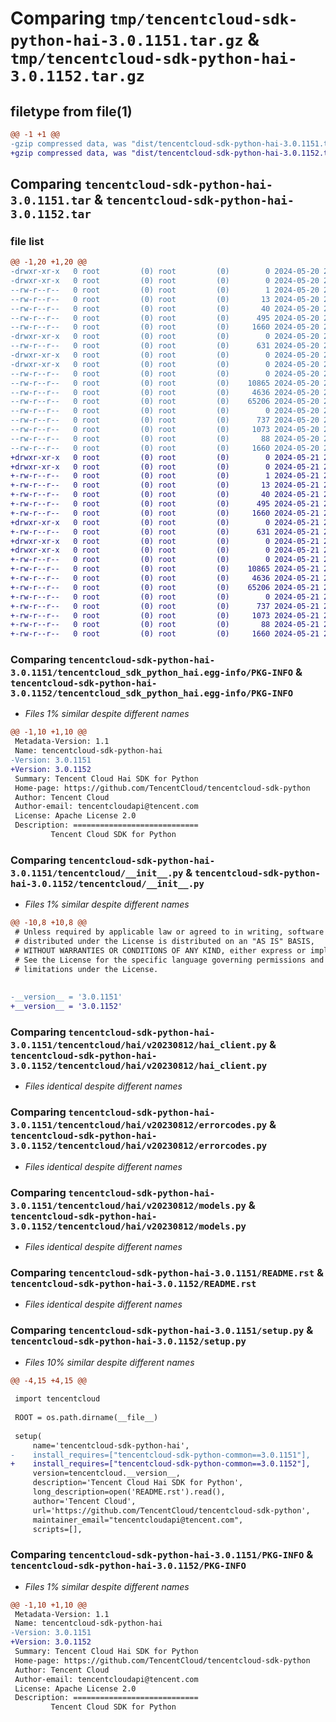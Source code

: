 # Comparing `tmp/tencentcloud-sdk-python-hai-3.0.1151.tar.gz` & `tmp/tencentcloud-sdk-python-hai-3.0.1152.tar.gz`

## filetype from file(1)

```diff
@@ -1 +1 @@
-gzip compressed data, was "dist/tencentcloud-sdk-python-hai-3.0.1151.tar", last modified: Mon May 20 20:42:17 2024, max compression
+gzip compressed data, was "dist/tencentcloud-sdk-python-hai-3.0.1152.tar", last modified: Tue May 21 20:40:05 2024, max compression
```

## Comparing `tencentcloud-sdk-python-hai-3.0.1151.tar` & `tencentcloud-sdk-python-hai-3.0.1152.tar`

### file list

```diff
@@ -1,20 +1,20 @@
-drwxr-xr-x   0 root         (0) root         (0)        0 2024-05-20 20:42:17.000000 tencentcloud-sdk-python-hai-3.0.1151/
-drwxr-xr-x   0 root         (0) root         (0)        0 2024-05-20 20:42:17.000000 tencentcloud-sdk-python-hai-3.0.1151/tencentcloud_sdk_python_hai.egg-info/
--rw-r--r--   0 root         (0) root         (0)        1 2024-05-20 20:42:17.000000 tencentcloud-sdk-python-hai-3.0.1151/tencentcloud_sdk_python_hai.egg-info/dependency_links.txt
--rw-r--r--   0 root         (0) root         (0)       13 2024-05-20 20:42:17.000000 tencentcloud-sdk-python-hai-3.0.1151/tencentcloud_sdk_python_hai.egg-info/top_level.txt
--rw-r--r--   0 root         (0) root         (0)       40 2024-05-20 20:42:17.000000 tencentcloud-sdk-python-hai-3.0.1151/tencentcloud_sdk_python_hai.egg-info/requires.txt
--rw-r--r--   0 root         (0) root         (0)      495 2024-05-20 20:42:17.000000 tencentcloud-sdk-python-hai-3.0.1151/tencentcloud_sdk_python_hai.egg-info/SOURCES.txt
--rw-r--r--   0 root         (0) root         (0)     1660 2024-05-20 20:42:17.000000 tencentcloud-sdk-python-hai-3.0.1151/tencentcloud_sdk_python_hai.egg-info/PKG-INFO
-drwxr-xr-x   0 root         (0) root         (0)        0 2024-05-20 20:42:17.000000 tencentcloud-sdk-python-hai-3.0.1151/tencentcloud/
--rw-r--r--   0 root         (0) root         (0)      631 2024-05-20 20:42:17.000000 tencentcloud-sdk-python-hai-3.0.1151/tencentcloud/__init__.py
-drwxr-xr-x   0 root         (0) root         (0)        0 2024-05-20 20:42:17.000000 tencentcloud-sdk-python-hai-3.0.1151/tencentcloud/hai/
-drwxr-xr-x   0 root         (0) root         (0)        0 2024-05-20 20:42:17.000000 tencentcloud-sdk-python-hai-3.0.1151/tencentcloud/hai/v20230812/
--rw-r--r--   0 root         (0) root         (0)        0 2024-05-20 20:42:17.000000 tencentcloud-sdk-python-hai-3.0.1151/tencentcloud/hai/v20230812/__init__.py
--rw-r--r--   0 root         (0) root         (0)    10865 2024-05-20 20:42:17.000000 tencentcloud-sdk-python-hai-3.0.1151/tencentcloud/hai/v20230812/hai_client.py
--rw-r--r--   0 root         (0) root         (0)     4636 2024-05-20 20:42:17.000000 tencentcloud-sdk-python-hai-3.0.1151/tencentcloud/hai/v20230812/errorcodes.py
--rw-r--r--   0 root         (0) root         (0)    65206 2024-05-20 20:42:17.000000 tencentcloud-sdk-python-hai-3.0.1151/tencentcloud/hai/v20230812/models.py
--rw-r--r--   0 root         (0) root         (0)        0 2024-05-20 20:42:17.000000 tencentcloud-sdk-python-hai-3.0.1151/tencentcloud/hai/__init__.py
--rw-r--r--   0 root         (0) root         (0)      737 2024-05-20 20:42:17.000000 tencentcloud-sdk-python-hai-3.0.1151/README.rst
--rw-r--r--   0 root         (0) root         (0)     1073 2024-05-20 20:42:17.000000 tencentcloud-sdk-python-hai-3.0.1151/setup.py
--rw-r--r--   0 root         (0) root         (0)       88 2024-05-20 20:42:17.000000 tencentcloud-sdk-python-hai-3.0.1151/setup.cfg
--rw-r--r--   0 root         (0) root         (0)     1660 2024-05-20 20:42:17.000000 tencentcloud-sdk-python-hai-3.0.1151/PKG-INFO
+drwxr-xr-x   0 root         (0) root         (0)        0 2024-05-21 20:40:05.000000 tencentcloud-sdk-python-hai-3.0.1152/
+drwxr-xr-x   0 root         (0) root         (0)        0 2024-05-21 20:40:05.000000 tencentcloud-sdk-python-hai-3.0.1152/tencentcloud_sdk_python_hai.egg-info/
+-rw-r--r--   0 root         (0) root         (0)        1 2024-05-21 20:40:05.000000 tencentcloud-sdk-python-hai-3.0.1152/tencentcloud_sdk_python_hai.egg-info/dependency_links.txt
+-rw-r--r--   0 root         (0) root         (0)       13 2024-05-21 20:40:05.000000 tencentcloud-sdk-python-hai-3.0.1152/tencentcloud_sdk_python_hai.egg-info/top_level.txt
+-rw-r--r--   0 root         (0) root         (0)       40 2024-05-21 20:40:05.000000 tencentcloud-sdk-python-hai-3.0.1152/tencentcloud_sdk_python_hai.egg-info/requires.txt
+-rw-r--r--   0 root         (0) root         (0)      495 2024-05-21 20:40:05.000000 tencentcloud-sdk-python-hai-3.0.1152/tencentcloud_sdk_python_hai.egg-info/SOURCES.txt
+-rw-r--r--   0 root         (0) root         (0)     1660 2024-05-21 20:40:05.000000 tencentcloud-sdk-python-hai-3.0.1152/tencentcloud_sdk_python_hai.egg-info/PKG-INFO
+drwxr-xr-x   0 root         (0) root         (0)        0 2024-05-21 20:40:05.000000 tencentcloud-sdk-python-hai-3.0.1152/tencentcloud/
+-rw-r--r--   0 root         (0) root         (0)      631 2024-05-21 20:40:04.000000 tencentcloud-sdk-python-hai-3.0.1152/tencentcloud/__init__.py
+drwxr-xr-x   0 root         (0) root         (0)        0 2024-05-21 20:40:05.000000 tencentcloud-sdk-python-hai-3.0.1152/tencentcloud/hai/
+drwxr-xr-x   0 root         (0) root         (0)        0 2024-05-21 20:40:05.000000 tencentcloud-sdk-python-hai-3.0.1152/tencentcloud/hai/v20230812/
+-rw-r--r--   0 root         (0) root         (0)        0 2024-05-21 20:40:04.000000 tencentcloud-sdk-python-hai-3.0.1152/tencentcloud/hai/v20230812/__init__.py
+-rw-r--r--   0 root         (0) root         (0)    10865 2024-05-21 20:40:04.000000 tencentcloud-sdk-python-hai-3.0.1152/tencentcloud/hai/v20230812/hai_client.py
+-rw-r--r--   0 root         (0) root         (0)     4636 2024-05-21 20:40:04.000000 tencentcloud-sdk-python-hai-3.0.1152/tencentcloud/hai/v20230812/errorcodes.py
+-rw-r--r--   0 root         (0) root         (0)    65206 2024-05-21 20:40:04.000000 tencentcloud-sdk-python-hai-3.0.1152/tencentcloud/hai/v20230812/models.py
+-rw-r--r--   0 root         (0) root         (0)        0 2024-05-21 20:40:04.000000 tencentcloud-sdk-python-hai-3.0.1152/tencentcloud/hai/__init__.py
+-rw-r--r--   0 root         (0) root         (0)      737 2024-05-21 20:40:04.000000 tencentcloud-sdk-python-hai-3.0.1152/README.rst
+-rw-r--r--   0 root         (0) root         (0)     1073 2024-05-21 20:40:04.000000 tencentcloud-sdk-python-hai-3.0.1152/setup.py
+-rw-r--r--   0 root         (0) root         (0)       88 2024-05-21 20:40:05.000000 tencentcloud-sdk-python-hai-3.0.1152/setup.cfg
+-rw-r--r--   0 root         (0) root         (0)     1660 2024-05-21 20:40:05.000000 tencentcloud-sdk-python-hai-3.0.1152/PKG-INFO
```

### Comparing `tencentcloud-sdk-python-hai-3.0.1151/tencentcloud_sdk_python_hai.egg-info/PKG-INFO` & `tencentcloud-sdk-python-hai-3.0.1152/tencentcloud_sdk_python_hai.egg-info/PKG-INFO`

 * *Files 1% similar despite different names*

```diff
@@ -1,10 +1,10 @@
 Metadata-Version: 1.1
 Name: tencentcloud-sdk-python-hai
-Version: 3.0.1151
+Version: 3.0.1152
 Summary: Tencent Cloud Hai SDK for Python
 Home-page: https://github.com/TencentCloud/tencentcloud-sdk-python
 Author: Tencent Cloud
 Author-email: tencentcloudapi@tencent.com
 License: Apache License 2.0
 Description: ============================
         Tencent Cloud SDK for Python
```

### Comparing `tencentcloud-sdk-python-hai-3.0.1151/tencentcloud/__init__.py` & `tencentcloud-sdk-python-hai-3.0.1152/tencentcloud/__init__.py`

 * *Files 1% similar despite different names*

```diff
@@ -10,8 +10,8 @@
 # Unless required by applicable law or agreed to in writing, software
 # distributed under the License is distributed on an "AS IS" BASIS,
 # WITHOUT WARRANTIES OR CONDITIONS OF ANY KIND, either express or implied.
 # See the License for the specific language governing permissions and
 # limitations under the License.
 
 
-__version__ = '3.0.1151'
+__version__ = '3.0.1152'
```

### Comparing `tencentcloud-sdk-python-hai-3.0.1151/tencentcloud/hai/v20230812/hai_client.py` & `tencentcloud-sdk-python-hai-3.0.1152/tencentcloud/hai/v20230812/hai_client.py`

 * *Files identical despite different names*

### Comparing `tencentcloud-sdk-python-hai-3.0.1151/tencentcloud/hai/v20230812/errorcodes.py` & `tencentcloud-sdk-python-hai-3.0.1152/tencentcloud/hai/v20230812/errorcodes.py`

 * *Files identical despite different names*

### Comparing `tencentcloud-sdk-python-hai-3.0.1151/tencentcloud/hai/v20230812/models.py` & `tencentcloud-sdk-python-hai-3.0.1152/tencentcloud/hai/v20230812/models.py`

 * *Files identical despite different names*

### Comparing `tencentcloud-sdk-python-hai-3.0.1151/README.rst` & `tencentcloud-sdk-python-hai-3.0.1152/README.rst`

 * *Files identical despite different names*

### Comparing `tencentcloud-sdk-python-hai-3.0.1151/setup.py` & `tencentcloud-sdk-python-hai-3.0.1152/setup.py`

 * *Files 10% similar despite different names*

```diff
@@ -4,15 +4,15 @@
 
 import tencentcloud
 
 ROOT = os.path.dirname(__file__)
 
 setup(
     name='tencentcloud-sdk-python-hai',
-    install_requires=["tencentcloud-sdk-python-common==3.0.1151"],
+    install_requires=["tencentcloud-sdk-python-common==3.0.1152"],
     version=tencentcloud.__version__,
     description='Tencent Cloud Hai SDK for Python',
     long_description=open('README.rst').read(),
     author='Tencent Cloud',
     url='https://github.com/TencentCloud/tencentcloud-sdk-python',
     maintainer_email="tencentcloudapi@tencent.com",
     scripts=[],
```

### Comparing `tencentcloud-sdk-python-hai-3.0.1151/PKG-INFO` & `tencentcloud-sdk-python-hai-3.0.1152/PKG-INFO`

 * *Files 1% similar despite different names*

```diff
@@ -1,10 +1,10 @@
 Metadata-Version: 1.1
 Name: tencentcloud-sdk-python-hai
-Version: 3.0.1151
+Version: 3.0.1152
 Summary: Tencent Cloud Hai SDK for Python
 Home-page: https://github.com/TencentCloud/tencentcloud-sdk-python
 Author: Tencent Cloud
 Author-email: tencentcloudapi@tencent.com
 License: Apache License 2.0
 Description: ============================
         Tencent Cloud SDK for Python
```

